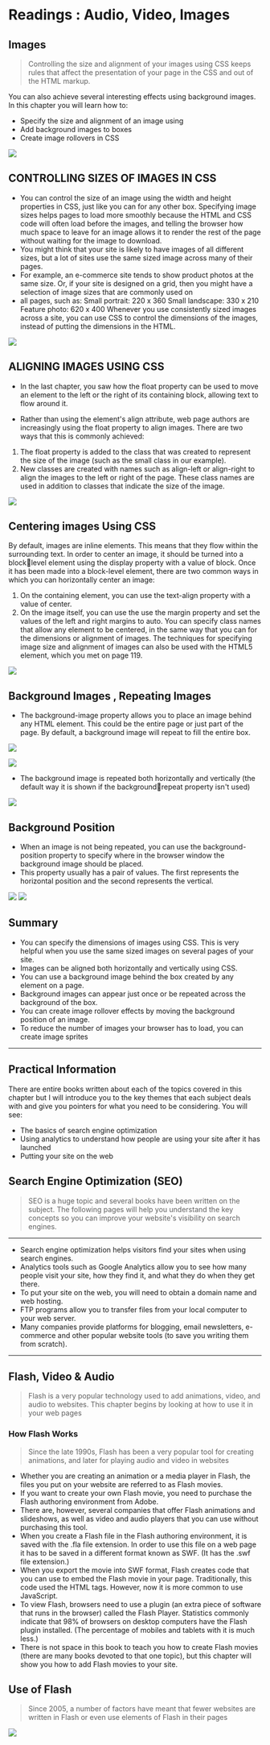 # Readings : Audio, Video, Images

## Images

> Controlling the size and alignment of 
your images using CSS keeps rules that 
affect the presentation of your page in 
the CSS and out of the HTML markup.

You can also achieve several interesting effects using 
background images. In this chapter you will learn how to:

+ Specify the size and alignment of an image using
+ Add background images to boxes
+ Create image rollovers in CSS

![](https://encrypted-tbn0.gstatic.com/images?q=tbn:ANd9GcT7hcqgYHVZTGLiGC0JBiGyocBM0DT2TkWvPg&usqp=CAU)


## CONTROLLING SIZES OF IMAGES IN CSS

+ You can control the size of an 
image using the width and 
height properties in CSS, just 
like you can for any other box. 
Specifying image sizes helps 
pages to load more smoothly 
because the HTML and CSS 
code will often load before the 
images, and telling the browser 
how much space to leave for an 
image allows it to render the rest 
of the page without waiting for 
the image to download.
+ You might think that your site 
is likely to have images of all 
different sizes, but a lot of sites 
use the same sized image across 
many of their pages. 
+ For example, an e-commerce site 
tends to show product photos 
at the same size. Or, if your site 
is designed on a grid, then you 
might have a selection of image 
sizes that are commonly used on 
+ all pages, such as:
Small portrait: 220 x 360
Small landscape: 330 x 210
Feature photo: 620 x 400
Whenever you use consistently 
sized images across a site, 
you can use CSS to control 
the dimensions of the 
images, instead of putting the 
dimensions in the HTML.

![](https://css-tricks.com/wp-content/csstricks-uploads/fullpagebackground.jpg)

## ALIGNING IMAGES USING CSS

+ In the last chapter, you saw how 
the float property can be used 
to move an element to the left or 
the right of its containing block, 
allowing text to flow around it.

+ Rather than using the 
element's align attribute, web 
page authors are increasingly 
using the float property to align 
images. There are two ways that 
this is commonly achieved:
1. The float property is added 
to the class that was created to 
represent the size of the image 
(such as the small class in our 
example).
2. New classes are created with 
names such as align-left or 
align-right to align the images 
to the left or right of the page. 
These class names are used in 
addition to classes that indicate 
the size of the image.

![](https://static.javatpoint.com/csspages/images/how-to-align-images-in-css.png)

## Centering images Using CSS

By default, images are inline 
elements. This means that they 
flow within the surrounding text. 
In order to center an image, it 
should be turned into a blocklevel element using the display
property with a value of block. 
Once it has been made into a 
block-level element, there are 
two common ways in which you 
can horizontally center an image:
1. On the containing element, 
you can use the text-align
property with a value of center.
2. On the image itself, you can 
use the use the margin property 
and set the values of the left and 
right margins to auto.
You can specify class names 
that allow any element to be 
centered, in the same way that 
you can for the dimensions or 
alignment of images.
The techniques for specifying 
image size and alignment of 
images can also be used with 
the HTML5  element, 
which you met on page 119.

![](https://www.freecodecamp.org/news/content/images/2020/08/centering-css-tweet.jpeg)

## Background Images , Repeating Images

+ The background-image
property allows you to place 
an image behind any HTML 
element. This could be the entire 
page or just part of the page. By 
default, a background image will 
repeat to fill the entire box.

![](https://encrypted-tbn0.gstatic.com/images?q=tbn:ANd9GcTdoBCbELJB4WX6gP1AWmPku_PclctyAx_sig&usqp=CAU)

![](https://miro.medium.com/max/1400/1*LjSWkPlCBhsOaB_QCJtaCw.png)


+ The background image is 
repeated both horizontally and 
vertically (the default way it 
is shown if the backgroundrepeat property isn't used)

![](https://i.ytimg.com/vi/6S3Lq4Vhu8o/maxresdefault.jpg)

## Background Position

+ When an image is not being 
repeated, you can use the 
background-position
property to specify where in the 
browser window the background 
image should be placed. 
+ This property usually has a pair 
of values. The first represents 
the horizontal position and the 
second represents the vertical.

![](https://i.stack.imgur.com/0yf9z.png)
![](https://academy.hsoub.com/uploads/monthly_2015_05/percentage-values-illustration.png.0dd5ea52994d5eba1ad2f29f1f545f3c.png)



## Summary

+ You can specify the dimensions of images using CSS. 
This is very helpful when you use the same sized 
images on several pages of your site.
+ Images can be aligned both horizontally and vertically 
using CSS.
+ You can use a background image behind the box 
created by any element on a page. 
+ Background images can appear just once or be 
repeated across the background of the box.
+ You can create image rollover effects by moving the 
background position of an image.
+ To reduce the number of images your browser has to 
load, you can create image sprites

***

## Practical Information

There are entire books written about each of the topics 
covered in this chapter but I will introduce you to the key 
themes that each subject deals with and give you pointers for 
what you need to be considering. You will see:
+ The basics of search engine optimization
+ Using analytics to understand how people are using your 
site after it has launched
+ Putting your site on the web

## Search Engine Optimization (SEO)

> SEO is a huge topic and several books have been written on the subject. 
The following pages will help you understand the key concepts so you can 
improve your website's visibility on search engines.

***

+ Search engine optimization helps visitors find your 
sites when using search engines.
+ Analytics tools such as Google Analytics allow you to 
see how many people visit your site, how they find it, 
and what they do when they get there.
+ To put your site on the web, you will need to obtain a 
domain name and web hosting.
+ FTP programs allow you to transfer files from your 
local computer to your web server.
+ Many companies provide platforms for blogging, email 
newsletters, e-commerce and other popular website 
tools (to save you writing them from scratch).

***

## Flash, Video & Audio

> Flash is a very popular technology used 
to add animations, video, and audio to 
websites. This chapter begins by looking 
at how to use it in your web pages

### How Flash Works

> Since the late 1990s, Flash has been a very 
popular tool for creating animations, and later 
for playing audio and video in websites

+ Whether you are creating an 
animation or a media player in 
Flash, the files you put on your 
website are referred to as Flash 
movies. 
+ If you want to create your 
own Flash movie, you need to 
purchase the Flash authoring 
environment from Adobe.
+ There are, however, several 
companies that offer Flash 
animations and slideshows, 
as well as video and audio 
players that you can use without 
purchasing this tool.
+ When you create a Flash file in 
the Flash authoring environment, 
it is saved with the .fla file 
extension. In order to use this file 
on a web page it has to be saved 
in a different format known 
as SWF. (It has the .swf file 
extension.)
+ When you export the movie 
into SWF format, Flash creates 
code that you can use to embed 
the Flash movie in your page. 
Traditionally, this code used the 
HTML 
tags. However, now it is more 
common to use JavaScript.
+ To view Flash, browsers need 
to use a plugin (an extra piece 
of software that runs in the 
browser) called the Flash Player. 
Statistics commonly indicate 
that 98% of browsers on 
desktop computers have the 
Flash plugin installed. (The 
percentage of mobiles and 
tablets with it is much less.) 
+ There is not space in this book 
to teach you how to create Flash 
movies (there are many books 
devoted to that one topic), but 
this chapter will show you how 
to add Flash movies to your site.

## Use of Flash

> Since 2005, a number of factors have meant 
that fewer websites are written in Flash or even 
use elements of Flash in their pages

![](https://aleen42.gitbooks.io/wiki/content/Programming/HTML/flash_video_audio/timeline.png)